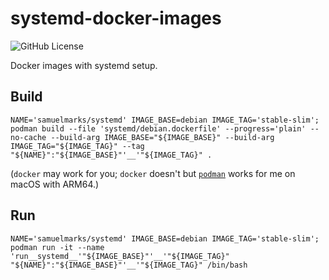 systemd-docker-images
=====================
![GitHub License](https://img.shields.io/github/license/SamuelMarks/systemd-docker-images)

Docker images with systemd setup.

## Build

    NAME='samuelmarks/systemd' IMAGE_BASE=debian IMAGE_TAG='stable-slim'; podman build --file 'systemd/debian.dockerfile' --progress='plain' --no-cache --build-arg IMAGE_BASE="${IMAGE_BASE}" --build-arg IMAGE_TAG="${IMAGE_TAG}" --tag "${NAME}":"${IMAGE_BASE}"'__'"${IMAGE_TAG}" .

(`docker` may work for you; `docker` doesn't but [`podman`](https://podman.io) works for me on macOS with ARM64.)

## Run

    NAME='samuelmarks/systemd' IMAGE_BASE=debian IMAGE_TAG='stable-slim'; podman run -it --name 'run__systemd__'"${IMAGE_BASE}"'__'"${IMAGE_TAG}" "${NAME}":"${IMAGE_BASE}"'__'"${IMAGE_TAG}" /bin/bash
